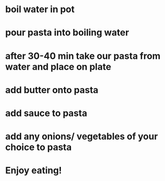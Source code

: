 # boil water in pot
# pour pasta into boiling water
# after 30-40 min take our pasta from water and place on plate
# add butter onto pasta
# add sauce to pasta
# add any onions/ vegetables of your choice to pasta
# Enjoy eating!